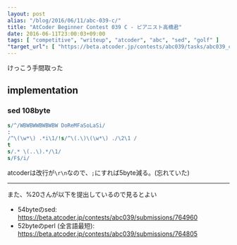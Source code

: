 ```yaml
---
layout: post
alias: "/blog/2016/06/11/abc-039-c/"
title: "AtCoder Beginner Contest 039 C - ピアニスト高橋君"
date: 2016-06-11T23:00:03+09:00
tags: [ "competitive", "writeup", "atcoder", "abc", "sed", "golf" ]
"target_url": [ "https://beta.atcoder.jp/contests/abc039/tasks/abc039_c" ]
---
```


けっこう手間取った

## implementation

### sed 108byte

``` sed
s/^/WBWBWWBWBWBW DoReMFaSoLaSi/
:
/^\(\w*\) .*i\1/!s/^\(.\)\(\w*\) ./\2\1 /
t
s/.* \(..\).*/\1/
s/F$/i/
```

atcoderは改行が`\r\n`なので、`;`にすれば5byte減る。(忘れていた)

---

また、%20さんが以下を提出しているので見るとよい

-   54byteのsed: <https://beta.atcoder.jp/contests/abc039/submissions/764960>
-   52byteのperl (全言語最短): <https://beta.atcoder.jp/contests/abc039/submissions/764805>
